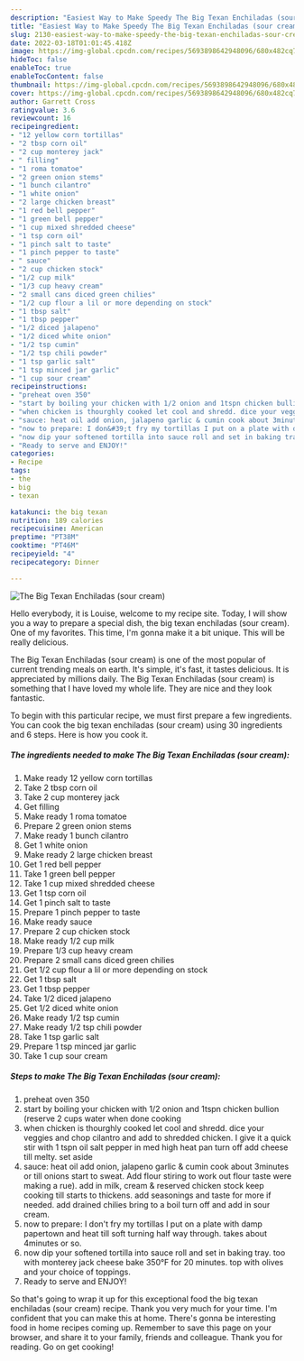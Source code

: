 ```yaml
---
description: "Easiest Way to Make Speedy The Big Texan Enchiladas (sour cream)"
title: "Easiest Way to Make Speedy The Big Texan Enchiladas (sour cream)"
slug: 2130-easiest-way-to-make-speedy-the-big-texan-enchiladas-sour-cream
date: 2022-03-18T01:01:45.418Z
image: https://img-global.cpcdn.com/recipes/5693898642948096/680x482cq70/the-big-texan-enchiladas-sour-cream-recipe-main-photo.jpg
hideToc: false
enableToc: true
enableTocContent: false
thumbnail: https://img-global.cpcdn.com/recipes/5693898642948096/680x482cq70/the-big-texan-enchiladas-sour-cream-recipe-main-photo.jpg
cover: https://img-global.cpcdn.com/recipes/5693898642948096/680x482cq70/the-big-texan-enchiladas-sour-cream-recipe-main-photo.jpg
author: Garrett Cross
ratingvalue: 3.6
reviewcount: 16
recipeingredient:
- "12 yellow corn tortillas"
- "2 tbsp corn oil"
- "2 cup monterey jack"
- " filling"
- "1 roma tomatoe"
- "2 green onion stems"
- "1 bunch cilantro"
- "1 white onion"
- "2 large chicken breast"
- "1 red bell pepper"
- "1 green bell pepper"
- "1 cup mixed shredded cheese"
- "1 tsp corn oil"
- "1 pinch salt to taste"
- "1 pinch pepper to taste"
- " sauce"
- "2 cup chicken stock"
- "1/2 cup milk"
- "1/3 cup heavy cream"
- "2 small cans diced green chilies"
- "1/2 cup flour a lil or more depending on stock"
- "1 tbsp salt"
- "1 tbsp pepper"
- "1/2 diced jalapeno"
- "1/2 diced white onion"
- "1/2 tsp cumin"
- "1/2 tsp chili powder"
- "1 tsp garlic salt"
- "1 tsp minced jar garlic"
- "1 cup sour cream"
recipeinstructions:
- "preheat oven 350"
- "start by boiling your chicken with 1/2 onion and 1tspn chicken bullion (reserve 2 cups water when done cooking"
- "when chicken is thourghly cooked let cool and shredd. dice your veggies and chop cilantro and add to shredded chicken. I give it a quick stir with 1 tspn oil salt pepper in med high heat pan turn off add cheese till melty. set aside"
- "sauce: heat oil add onion, jalapeno garlic & cumin cook about 3minutes or till onions start to sweat. Add flour stiring to work out flour taste were making a rue). add in milk, cream &  reserved chicken stock keep cooking till starts to thickens. add seasonings and taste for more if needed. add drained chilies bring to a boil turn off and add in sour cream."
- "now to prepare: I don&#39;t fry my tortillas I put on a plate with damp papertown and heat till soft turning half way through. takes about 4minutes or so."
- "now dip your softened tortilla into sauce roll and set in baking tray. too with monterey jack cheese  bake 350°F for 20 minutes. top with olives and your choice of toppings."
- "Ready to serve and ENJOY!"
categories:
- Recipe
tags:
- the
- big
- texan

katakunci: the big texan 
nutrition: 189 calories
recipecuisine: American
preptime: "PT38M"
cooktime: "PT46M"
recipeyield: "4"
recipecategory: Dinner

---
```



![The Big Texan Enchiladas (sour cream)](https://img-global.cpcdn.com/recipes/5693898642948096/680x482cq70/the-big-texan-enchiladas-sour-cream-recipe-main-photo.jpg)

Hello everybody, it is Louise, welcome to my recipe site. Today, I will show you a way to prepare a special dish, the big texan enchiladas (sour cream). One of my favorites. This time, I'm gonna make it a bit unique. This will be really delicious.



The Big Texan Enchiladas (sour cream) is one of the most popular of current trending meals on earth. It's simple, it's fast, it tastes delicious. It is appreciated by millions daily. The Big Texan Enchiladas (sour cream) is something that I have loved my whole life. They are nice and they look fantastic.


To begin with this particular recipe, we must first prepare a few ingredients. You can cook the big texan enchiladas (sour cream) using 30 ingredients and 6 steps. Here is how you cook it.

<!--inarticleads1-->

##### The ingredients needed to make The Big Texan Enchiladas (sour cream):

1. Make ready 12 yellow corn tortillas
1. Take 2 tbsp corn oil
1. Take 2 cup monterey jack
1. Get  filling
1. Make ready 1 roma tomatoe
1. Prepare 2 green onion stems
1. Make ready 1 bunch cilantro
1. Get 1 white onion
1. Make ready 2 large chicken breast
1. Get 1 red bell pepper
1. Take 1 green bell pepper
1. Take 1 cup mixed shredded cheese
1. Get 1 tsp corn oil
1. Get 1 pinch salt to taste
1. Prepare 1 pinch pepper to taste
1. Make ready  sauce
1. Prepare 2 cup chicken stock
1. Make ready 1/2 cup milk
1. Prepare 1/3 cup heavy cream
1. Prepare 2 small cans diced green chilies
1. Get 1/2 cup flour a lil or more depending on stock
1. Get 1 tbsp salt
1. Get 1 tbsp pepper
1. Take 1/2 diced jalapeno
1. Get 1/2 diced white onion
1. Make ready 1/2 tsp cumin
1. Make ready 1/2 tsp chili powder
1. Take 1 tsp garlic salt
1. Prepare 1 tsp minced jar garlic
1. Take 1 cup sour cream




<!--inarticleads2-->

##### Steps to make The Big Texan Enchiladas (sour cream):

1. preheat oven 350
1. start by boiling your chicken with 1/2 onion and 1tspn chicken bullion (reserve 2 cups water when done cooking
1. when chicken is thourghly cooked let cool and shredd. dice your veggies and chop cilantro and add to shredded chicken. I give it a quick stir with 1 tspn oil salt pepper in med high heat pan turn off add cheese till melty. set aside
1. sauce: heat oil add onion, jalapeno garlic & cumin cook about 3minutes or till onions start to sweat. Add flour stiring to work out flour taste were making a rue). add in milk, cream &  reserved chicken stock keep cooking till starts to thickens. add seasonings and taste for more if needed. add drained chilies bring to a boil turn off and add in sour cream.
1. now to prepare: I don&#39;t fry my tortillas I put on a plate with damp papertown and heat till soft turning half way through. takes about 4minutes or so.
1. now dip your softened tortilla into sauce roll and set in baking tray. too with monterey jack cheese  bake 350°F for 20 minutes. top with olives and your choice of toppings.
1. Ready to serve and ENJOY!



So that's going to wrap it up for this exceptional food the big texan enchiladas (sour cream) recipe. Thank you very much for your time. I'm confident that you can make this at home. There's gonna be interesting food in home recipes coming up. Remember to save this page on your browser, and share it to your family, friends and colleague. Thank you for reading. Go on get cooking!
